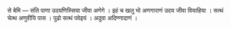 से बेमि — संति पाणा उदयणिस्सिया जीवा अणेगे । इहं च खलु भो अणगाराणं उदय जीवा वियाहिया । सत्थं चेत्थ अणुवीयि पास । पुढो सत्थं पवेइयं ।  अदुवा अदिण्णादाणं । 